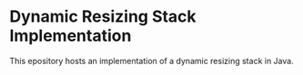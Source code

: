 # Dynamic Resizing Stack Implementation
 This epository hosts an implementation of a dynamic resizing stack in Java. 
